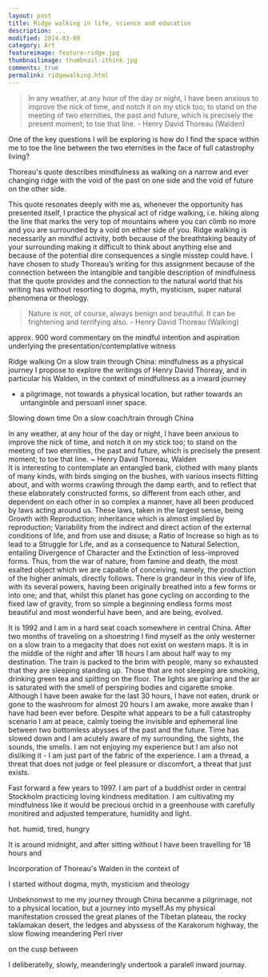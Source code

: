```yaml
---
layout: post
title: Ridge walking in life, science and education
description: ...
modified: 2014-03-09
category: Art
featureimage: feature-ridge.jpg
thumbnailimage: thumbnail-ithink.jpg
comments: true 
permalink: ridgewalking.html
---
```

<blockquote>
In any weather, at any hour of the day or night, I have been anxious to improve the nick of time, and notch it on my stick too; to stand on the meeting of two eternities, the past and future, which is precisely the present moment; to toe that line. - Henry David Thoreau (Walden)
</blockquote>



One of the key questions I will be exploring is how do I find the space within me to toe the line between the two eternities in the face of full catastrophy living? 

Thoreau's quote describes mindfulness as walking on a narrow and ever changing ridge with the void of the past on one side and the void of future on the other side. 

This quote resonates deeply with me as, whenever the opportunity has presented itself, I practice the physical act of ridge walking, i.e. hiking along the line that marks the very top of mountains where you can climb no more and you are surrounded by a void on either side of you. Ridge walking is necessarily an mindful activity, both because of the breathtaking beauty of your surrounding making it difficult to think about anything else and because of the potential dire consequences a single misstep could have. I have chosen to study Thoreau’s writing for this assignment because of the connection between the intangible and tangible description of mindfulness that the quote provides and the connection to the natural world that his writing has without resorting to dogma, myth, mysticism, super natural phenomena or theology.

<blockquote>
Nature is not, of course, always benign and beautiful. It can be frightening and terrifying also. - Henry David Thoreau (Walking)
</blockquote>

approx. 900 word commentary on the mindful intention and aspiration underlying the presentation/contemplative witness

Ridge walking
On a slow train through China: mindfulness as a physical journey
I propose to explore the writings of Henry David Thoreay, and in particular his Walden, in the context of mindfullness as a inward journey
 
 - a pilgrimage, not towards a physical location, but rather towards an untanginble and persoanl inner space.

Slowing down time
On a slow coach/train through China
<div class="well">
In any weather, at any hour of the day or night, I have been anxious to improve the nick of time, and notch it on my stick too; to stand on the meeting of two eternities, the past and future, which is precisely the present moment; to toe that line. ~ Henry David Thoreau, Walden
</div>

<div class="well">
It is interesting to contemplate an entangled bank, clothed with many plants of many kinds, with birds singing on the bushes, with various insects flitting about, and with worms crawling through the damp earth, and to reflect that these elaborately constructed forms, so different from each other, and dependent on each other in so complex a manner, have all been produced by laws acting around us. These laws, taken in the largest sense, being Growth with Reproduction; inheritance which is almost implied by reproduction; Variability from the indirect and direct action of the external conditions of life, and from use and disuse; a Ratio of Increase so high as to lead to a Struggle for Life, and as a consequence to Natural Selection, entailing Divergence of Character and the Extinction of less-improved forms. Thus, from the war of nature, from famine and death, the most exalted object which we are capable of conceiving, namely, the production of the higher animals, directly follows. There is grandeur in this view of life, with its several powers, having been originally breathed into a few forms or into one; and that, whilst this planet has gone cycling on according to the fixed law of gravity, from so simple a beginning endless forms most beautiful and most wonderful have been, and are being, evolved.


</div>

It is 1992 and I am in a hard seat coach somewhere in central China. After two months of traveling on a shoestring I find myself as the only westerner on a slow train to a megacity that does not exist on western maps. It is in the middle of the night and after 18 hours I am about half way to my destination. The train is packed to the brim with people, many so exhausted that they are sleeping standing up. Those that are not sleeping are smoking, drinking green tea and spitting on the floor. The lights are glaring and the air is saturated with the smell of perspiring bodies and cigarette smoke. Although I have been awake for the last 30 hours, I have not eaten, drunk or gone to the washroom for almost 20 hours  I am awake, more awake than I have had been ever before. Despite what appears to be a full catastrophy scenario I am at peace, calmly toeing the invisible and ephemeral line between two bottomless abysses of the past and the future. Time has slowed down and I am acutely aware of my surrounding, the sights, the sounds, the smells. I am not enjoying my experience but I am also not disliking it - I am just part of the fabric of the experience. I am a thread, a threat that does not judge or feel pleasure or discomfort, a threat that just exists.

 Fast forward a few years to 1997. I am part of a buddhist order in central Stockholm practicing loving kindness meditation. I am cultivating my mindfulness like it would be precious orchid in a greenhouse with carefully monitired and adjusted temperature, humidity and light.

hot. humid, tired, hungry

 It is around midnight, and after sitting without I have been travelling for 18 hours and



Incorporation of Thoreau's Walden in the context of 

I started 
without dogma, myth, mysticism and theology

Unbeknonwst to me my journey through China becanme a pilgrimage, not to a physical location, but a journey into myself.As my physical manifestation crossed the great planes of the Tibetan plateau, the rocky taklamakan desert, the ledges and abyssess of the Karakorum highway, the slow flowing meandering Perl river 

on the cusp between

I deliberatelly, slowly, meanderingly undertook a paralell inward journay. 